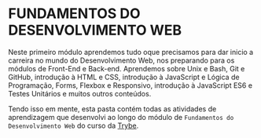 # FUNDAMENTOS DO DESENVOLVIMENTO WEB

Neste primeiro módulo aprendemos tudo oque precisamos para dar inicio a carreira no mundo do Desenvolvimento Web, nos preparando para os módulos de Front-End e Back-end.
Aprendemos sobre Unix e Bash, Git e GitHub, introdução à HTML e CSS, introdução à JavaScript e Lógica de Programação, Forms, Flexbox e Responsivo,  introdução à JavaScript ES6 e Testes Unitários e muitos outros conteúdos.

Tendo isso em mente, esta pasta contém todas as atividades de aprendizagem que desenvolvi ao longo do módulo de `Fundamentos do Desenvolvimento Web` do curso da [Trybe](https://www.betrybe.com/).
